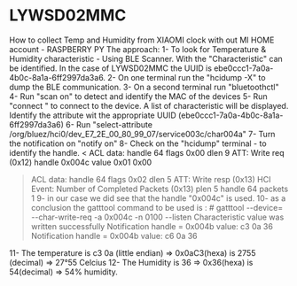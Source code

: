 # LYWSD02MMC
How to collect Temp and Humidity from XIAOMI clock with out MI HOME account - RASPBERRY PY
The approach: 
1- To look for Temperature & Humidity characteristic - Using BLE Scanner.
With the "Characteristic" can be identified. In the case of LYWSD02MMC the UUID is ebe0ccc1-7a0a-4b0c-8a1a-6ff2997da3a6.
2- On one terminal run the "hcidump -X" to dump the BLE communication.
3- On a second terminal run "bluetoothctl"
4- Run "scan on" to detect and identify the MAC of the devices
5- Run "connect <MAC Addr>" to connect to the device. A list of characteristic will be displayed. Identify the attribute wit the appropriate UUID (ebe0ccc1-7a0a-4b0c-8a1a-6ff2997da3a6) 
6- Run "select-attribute /org/bluez/hci0/dev_E7_2E_00_80_99_07/service003c/char004a" 
7- Turn the notification on "notify on"
8- Check on the "hcidump" terminal - to identify the handle.
  < ACL data: handle 64 flags 0x00 dlen 9
    ATT: Write req (0x12)
      handle 0x004c value  0x01 0x00
> ACL data: handle 64 flags 0x02 dlen 5
    ATT: Write resp (0x13)
> HCI Event: Number of Completed Packets (0x13) plen 5
    handle 64 packets 1
9- in our case we did see that the handle "0x004c" is used.
10- as a conclusion the gatttool command to be used is :
    #   gatttool --device=<MAC Addr> --char-write-req -a 0x004c -n 0100  --listen
Characteristic value was written successfully
Notification handle = 0x004b value: c3 0a 36
Notification handle = 0x004b value: c6 0a 36

11- The temperature is c3 0a (little endian) => 0x0aC3(hexa) is 2755 (decimal) => 27°55 Celcius
12- The Humidity is 36 => 0x36(hexa) is 54(decimal) => 54% humidity.
  
